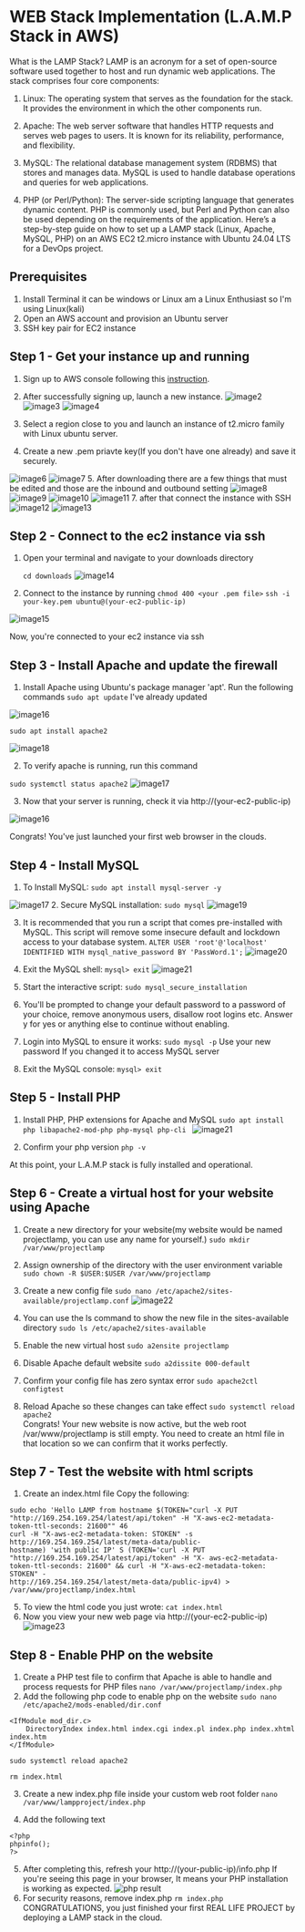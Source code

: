 
# WEB Stack Implementation (L.A.M.P Stack in AWS)
What is the LAMP Stack?
LAMP is an acronym for a set of open-source software used together to host and run dynamic web applications. The stack comprises four core components:

1. Linux: The operating system that serves as the foundation for the stack. It provides the environment in which the other components run.

2. Apache: The web server software that handles HTTP requests and serves web pages to users. It is known for its reliability, performance, and flexibility.

3. MySQL: The relational database management system (RDBMS) that stores and manages data. MySQL is used to handle database operations and queries for web applications.

4. PHP (or Perl/Python): The server-side scripting language that generates dynamic content. PHP is commonly used, but Perl and Python can also be used depending on the requirements of the application.
Here’s a step-by-step guide on how to set up a LAMP stack (Linux, Apache, MySQL, PHP) on an AWS EC2 t2.micro instance with Ubuntu 24.04 LTS for a DevOps project.




## Prerequisites

1. Install Terminal it can be windows or Linux am a Linux Enthusiast so I'm using Linux(kali)
2. Open an AWS account and provision an Ubuntu server
3. SSH key pair for EC2 instance
## Step 1 - Get your instance up and running

1. Sign up to AWS console following this [instruction](https://console.aws.amazon.com/).
2. After successfully signing up, launch a new instance.
![image2](https://github.com/user-attachments/assets/62bd2f55-69a0-4390-b0e0-8d1529a0d896)
![image3](https://github.com/user-attachments/assets/78269e79-c863-4488-90c7-937e517199f6)
![image4](https://github.com/user-attachments/assets/5015da55-b6a1-4d22-9e28-b246a48cdf2f)



3. Select a region close to you and launch an instance of t2.micro family with Linux ubuntu server.
4. Create a new .pem priavte key(If you don't have one already) and save it securely.

![image6](https://github.com/user-attachments/assets/ebada85f-5d8e-4f57-bf6f-4c7908ac1967)
![image7](https://github.com/user-attachments/assets/33b2b6e9-a01d-4a39-b154-b1bb636c243a)
 5. After downloading there are a few things that must be edited and those are the inbound and outbound setting
![image8](https://github.com/user-attachments/assets/c8bf4ae2-91e0-4811-9eb2-5f2ad3a1ba1e)
![image9](https://github.com/user-attachments/assets/0493ebdd-bc9c-49f5-8ed4-a1f0f13469d3)
![image10](https://github.com/user-attachments/assets/157a24a1-345d-4e48-b4b9-c1c4aeac20aa)
![image11](https://github.com/user-attachments/assets/abfe2b1c-6cac-4842-8117-bde13a3e437b)
7. after that connect the instance with SSH
![image12](https://github.com/user-attachments/assets/b99c6113-964c-4f6d-bf2a-5463b5ce2ca7)
![image13](https://github.com/user-attachments/assets/6ad226b0-b030-494e-a77f-493fe39b6b60)




## Step 2 - Connect to the ec2 instance via ssh
      
1. Open your  terminal  and navigate to your downloads directory

   `cd downloads`
  ![image14](https://github.com/user-attachments/assets/2cf61bf7-6e37-46d3-8e9f-c1713c74c1d2)

3. Connect to the instance by running
   `chmod 400 <your .pem file>`
`ssh -i your-key.pem ubuntu@(your-ec2-public-ip)`

![image15](https://github.com/user-attachments/assets/c93f233b-1f09-4465-b4ca-6594b5f79f13)




 Now, you're connected to your ec2 instance via ssh    



## Step 3 - Install Apache and update the firewall

1. Install Apache using Ubuntu's package manager 'apt'. 
Run the following commands
`sudo apt update`
I've already updated 

![image16](https://github.com/user-attachments/assets/df2ef293-9702-4aeb-8943-6f227444129d)

`sudo apt install apache2`

 ![image18](https://github.com/user-attachments/assets/61ff6075-0cc3-4709-acdc-7f4f889bc97a)




2. To verify apache is running, run this command

`sudo systemctl status apache2`
         ![image17](https://github.com/user-attachments/assets/8a624b57-3305-43b9-8bb3-d08a1945d927)

3. Now that your server is running, check it via http://(your-ec2-public-ip)

![image16](https://github.com/user-attachments/assets/8dbf0495-8f94-4e54-9f3b-9807138e86d9)
   
Congrats! You've just launched your first web browser in the clouds.
    
## Step 4 - Install MySQL

1. To Install MySQL:
`sudo apt install mysql-server -y`

![image17](https://github.com/user-attachments/assets/71d58fc9-ca89-4b07-82cf-151d30db0e39)
2. Secure MySQL installation:
`sudo mysql` 
![image19](https://github.com/user-attachments/assets/5fd77ee4-d5d2-46f2-8ecb-dc692fc3a73a)

3. It is recommended that you run a script that comes pre-installed with MySQL. This script will remove some insecure default and lockdown access to your database system.
`ALTER USER 'root'@'localhost' IDENTIFIED WITH mysql_native_password BY 'PassWord.1';`
![image20](https://github.com/user-attachments/assets/f362b008-6e08-4f3d-9fb5-bc052ec3b6c5)
4. Exit the MySQL shell:
`mysql> exit`
![image21](https://github.com/user-attachments/assets/eb3d80c3-3baa-4195-a7a0-778d388febe8)
5. Start the interactive script:
`sudo mysql_secure_installation`  
6. You'll be prompted to change your default password to a password of your choice, remove anonymous users, disallow root logins etc. Answer y for yes or anything else to continue without enabling.

7. Login into MySQL to ensure it works:
`sudo mysql -p`
Use your new password If you changed it to access MySQL server
8. Exit the MySQL console:
`mysql> exit`            
## Step 5 - Install PHP
1. Install PHP, PHP extensions for Apache and MySQL
`sudo apt install php libapache2-mod-php php-mysql php-cli `
![image21](https://github.com/user-attachments/assets/fb53f06f-c540-4e74-b906-52ba49ff3474)




2. Confirm your php version
`php -v`



At this point, your L.A.M.P stack is fully installed and operational.

## Step 6 - Create a virtual host for your website using Apache

1. Create a new directory for your website(my website would be named projectlamp, you can use any name for yourself.)
`sudo mkdir /var/www/projectlamp`

2. Assign ownership of the directory with the user environment variable
`sudo chown -R $USER:$USER /var/www/projectlamp`

3. Create a new config file
`sudo nano /etc/apache2/sites-available/projectlamp.conf`
![image22](https://github.com/user-attachments/assets/4e32cdcb-0259-4fd7-a38e-087286ad4c7a)
5. You can use the ls command to show the new file in the sites-available directory
`sudo ls /etc/apache2/sites-available`
6. Enable the new virtual host
`sudo a2ensite projectlamp`
7. Disable Apache default website
`sudo a2dissite 000-default`
8. Confirm your config file has zero syntax error
`sudo apache2ctl configtest`
9. Reload Apache so these changes can take effect
`sudo systemctl reload apache2`    
Congrats! Your new website is now active, but the web root /var/www/projectlamp is still empty. You need to create an html file in that location so we can confirm that it works perfectly.
## Step 7 - Test the website with html scripts
1. Create an index.html file Copy the following:
```
sudo echo 'Hello LAMP from hostname $(TOKEN="curl -X PUT
"http://169.254.169.254/latest/api/token" -H "X-aws-ec2-metadata-token-ttl-seconds: 21600"" 46
curl -H "X-aws-ec2-metadata-token: STOKEN" -s http://169.254.169.254/latest/meta-data/public-
hostname) 'with public IP' S (TOKEN='curl -X PUT "http://169.254.169.254/latest/api/token" -H "X- aws-ec2-metadata-token-ttl-seconds: 21600" && curl -H "X-aws-ec2-metadata-token: STOKEN" -
http://169.254.169.254/latest/meta-data/public-ipv4) > /var/www/projectlamp/index.html
```
5. To view the html code you just wrote:
`cat index.html`
7. Now you view your new web page via http://(your-ec2-public-ip)    
![image23](https://github.com/user-attachments/assets/5038dc3f-a8af-435a-aa8a-b4711f82c6ec)
## Step 8 - Enable PHP on the website
1. Create a PHP test file to confirm that Apache is able to handle and process requests for PHP files
`nano /var/www/projectlamp/index.php`
2. Add the following php code to enable php on the website
`sudo nano /etc/apache2/mods-enabled/dir.conf`
```
<IfModule mod_dir.c>
    DirectoryIndex index.html index.cgi index.pl index.php index.xhtml index.htm
</IfModule>
```
`sudo systemctl reload apache2`

`rm index.html`

3. Create a new index.php file inside your custom web root folder
`nano /var/www/lampproject/index.php`

4. Add the following text
```
<?php
phpinfo();
?>
```
5. After completing this, refresh your http://(your-public-ip)/info.php
If you're seeing this page in your browser, It means your PHP installation is working as expected. 
![php result](https://github.com/user-attachments/assets/acb7e37d-d861-4857-a1ca-f5aa893981e9)
7. For security reasons, remove index.php
`rm index.php`
CONGRATULATIONS, you just finished your first REAL LIFE PROJECT by deploying a LAMP stack in the cloud.
